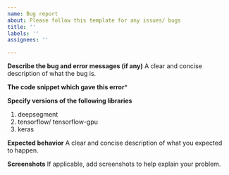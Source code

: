 ```yaml
---
name: Bug report
about: Please follow this template for any issues/ bugs
title: ''
labels: ''
assignees: ''

---
```


**Describe the bug and error messages (if any)**
A clear and concise description of what the bug is.


**The code snippet which gave this error***

**Specify versions of the following libraries**
1. deepsegment
2. tensorflow/ tensorflow-gpu
3. keras

**Expected behavior**
A clear and concise description of what you expected to happen.

**Screenshots**
If applicable, add screenshots to help explain your problem.

